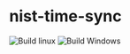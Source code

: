 # nist-time-sync

![Build linux](https://github.com/aazev/nist-time-sync/actions/workflows/linux.yml/badge.svg)
![Build Windows](https://github.com/aazev/nist-time-sync/actions/workflows/windows.yml/badge.svg)

